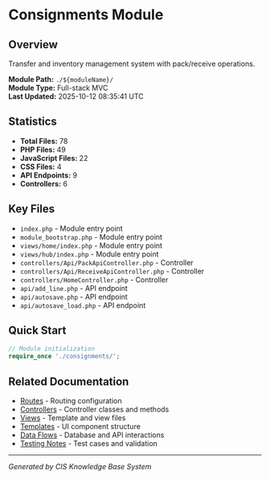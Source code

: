 # Consignments Module

## Overview
Transfer and inventory management system with pack/receive operations.

**Module Path:** `./${moduleName}/`  
**Module Type:** Full-stack MVC  
**Last Updated:** 2025-10-12 08:35:41 UTC

## Statistics
- **Total Files:** 78
- **PHP Files:** 49
- **JavaScript Files:** 22
- **CSS Files:** 4
- **API Endpoints:** 9
- **Controllers:** 6

## Key Files
- `index.php` - Module entry point
- `module_bootstrap.php` - Module entry point
- `views/home/index.php` - Module entry point
- `views/hub/index.php` - Module entry point
- `controllers/Api/PackApiController.php` - Controller
- `controllers/Api/ReceiveApiController.php` - Controller
- `controllers/HomeController.php` - Controller
- `api/add_line.php` - API endpoint
- `api/autosave.php` - API endpoint
- `api/autosave_load.php` - API endpoint

## Quick Start
```php
// Module initialization
require_once './consignments/';
```

## Related Documentation
- [Routes](./routes.md) - Routing configuration
- [Controllers](./controllers.md) - Controller classes and methods
- [Views](./views.md) - Template and view files
- [Templates](./templates.md) - UI component structure
- [Data Flows](./data-flows.md) - Database and API interactions
- [Testing Notes](./testing-notes.md) - Test cases and validation

---
*Generated by CIS Knowledge Base System*